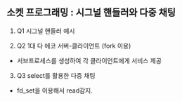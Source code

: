 ## 소켓 프로그래밍 : 시그널 핸들러와 다중 채팅

1. Q1
시그널 핸들러 예시

2. Q2
1대 다 에코 서버-클라이언트 (fork 이용)
- 서브프로세스를 생성하여 각 클라이언트에게 서비스 제공

3. Q3
select를 활용한 다중 채팅
- fd_set을 이용해서 read감지.
